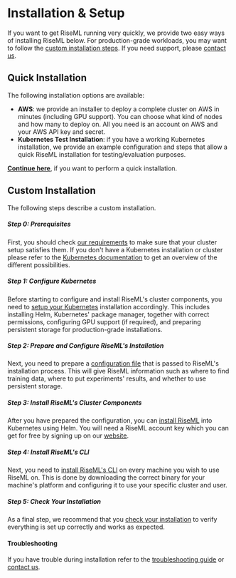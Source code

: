# Installation & Setup

If you want to get RiseML running very quickly, we provide two easy ways of installing RiseML below.
For production-grade workloads, you may want to follow the [custom installation steps](#custom-installation).
If you need support, please [contact us](mailto:contact@riseml.com).

## Quick Installation

The following installation options are available:

- **AWS**: we provide an installer to deploy a complete cluster on AWS in minutes (including GPU support). You can choose what kind of nodes and how many to deploy on. All you need is an account on AWS and your AWS API key and secret.
- **Kubernetes Test Installation**: if you have a working Kubernetes installation, we provide an example configuration and steps that allow a quick RiseML installation for testing/evaluation purposes.

**[Continue here](quicksetup.md)**, if you want to perform a quick installation.

## Custom Installation

The following steps describe a custom installation.

##### Step 0: Prerequisites
First, you should check [our requirements](requirements.md) to make sure that your cluster setup satisfies them.
If you don't have a Kubernetes installation or cluster please refer to the [Kubernetes documentation](https://kubernetes.io/docs/setup/pick-right-solution/)
to get an overview of the different possibilities.

##### Step 1: Configure Kubernetes
Before starting to configure and install RiseML's cluster components, you need to [setup your Kubernetes](kubernetes.md) installation accordingly.
This includes installing Helm, Kubernetes' package manager, together with correct permissions, configuring GPU support (if required), and preparing persistent storage for production-grade installations.

##### Step 2: Prepare and Configure RiseML's Installation
Next, you need to prepare a [configuration file](configuration.md) that is passed to RiseML's installation process.
This will give RiseML information such as where to find training data, where to put experiments' results, and whether to use persistent storage.

##### Step 3: Install RiseML's Cluster Components
After you have prepared the configuration, you can [install RiseML](riseml.md) into Kubernetes using Helm.
You will need a RiseML account key which you can get for free by signing up on our [website](https://riseml.com/pricing).

##### Step 4: Install RiseML's CLI
Next, you need to [install RiseML's CLI](cli.md) on every machine you wish to use RiseML on.
This is done by downloading the correct binary for your machine's platform and configuring it to use your specific cluster and user.

##### Step 5: Check Your Installation
As a final step, we recommend that you [check your installation](register.md) to verify everything is set up correctly and works as expected.

#### Troubleshooting
If you have trouble during installation refer to the [troubleshooting guide](troubleshooting.md) or [contact us](mailto:contact@riseml.com).